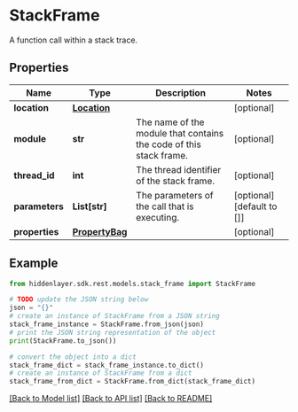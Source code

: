 # StackFrame

A function call within a stack trace.

## Properties

Name | Type | Description | Notes
------------ | ------------- | ------------- | -------------
**location** | [**Location**](Location.md) |  | [optional] 
**module** | **str** | The name of the module that contains the code of this stack frame. | [optional] 
**thread_id** | **int** | The thread identifier of the stack frame. | [optional] 
**parameters** | **List[str]** | The parameters of the call that is executing. | [optional] [default to []]
**properties** | [**PropertyBag**](PropertyBag.md) |  | [optional] 

## Example

```python
from hiddenlayer.sdk.rest.models.stack_frame import StackFrame

# TODO update the JSON string below
json = "{}"
# create an instance of StackFrame from a JSON string
stack_frame_instance = StackFrame.from_json(json)
# print the JSON string representation of the object
print(StackFrame.to_json())

# convert the object into a dict
stack_frame_dict = stack_frame_instance.to_dict()
# create an instance of StackFrame from a dict
stack_frame_from_dict = StackFrame.from_dict(stack_frame_dict)
```
[[Back to Model list]](../README.md#documentation-for-models) [[Back to API list]](../README.md#documentation-for-api-endpoints) [[Back to README]](../README.md)


